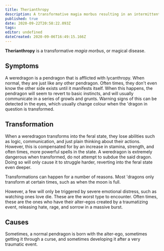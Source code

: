 ```yaml
---
title: Therianthropy
description: A transformative magia morbus resulting in an intermittent, feral state of consciousness.
published: true
date: 2020-09-22T20:58:22.093Z
tags: 
editor: undefined
dateCreated: 2020-09-06T16:49:15.166Z
---
```


**Therianthropy** is a transformative *magia morbus*, or magical disease.

## Symptoms

 A weredragon is a pendragon that is afflicted with lycanthropy. When normal, they are just like any other pendragon. Often times, they don't even know the other side exists until it manifests itself. When this happens, the pendragon will seem to revert to basic instincts, and will usually communicate in a series of growls and grunts. Warning signs of this can be detected in the eyes, which usually change colour when the 'dragon in question is transformed.

## Transformation

When a weredragon transforms into the feral state, they lose abilities such as logic, communication, and just plain thinking about their actions. However, this is compensated for by an increase in stamina, strength, and often times, more powerful spells in the state. A weredragon is extremely dangerous when transformed, do not attempt to subdue the said dragon. Doing so will only cause it to struggle harder, reverting into the feral state even deeper.

Transformations can happen for a number of reasons. Most 'dragons only transform at certain times, such as when the moon is full.

However, a few will only be triggered by severe emotional distress, such as watching ones love die. These are the worst type to encounter. Often times, these are the ones who have their alter-egos created by a traumatizing event, releasing hate, rage, and sorrow in a massive burst.

## Causes

Sometimes, a normal pendragon is born with the alter-ego, sometimes getting it through a curse, and sometimes developing it after a very traumatic event.
